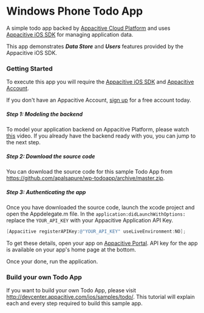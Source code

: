 # Windows Phone Todo App

A simple todo app backed by [Appacitive Cloud Platform](http://www.appacitive.com) and uses [Appacitive iOS SDK](http://devcenter.appacitive.com/ios/) for managing application data. 

This app demonstrates ***Data Store*** and ***Users*** features provided by the Appacitive iOS SDK.

### Getting Started

To execute this app you will require the [Appacitive iOS SDK](http://devcenter.appacitive.com/ios/downloads) and [Appacitive Account](https://portal.appacitive.com/).

If you don't have an Appacitive Account, [sign up](https://portal.appacitive.com/signup.html) for a free account today.

##### Step 1: Modeling the backend
To model your application backend on Appacitive Platform, please watch [this](http://player.vimeo.com/video/89849527) video. If you already have the backend ready with you, you can jump to the next step.

##### Step 2: Download the source code
You can download the source code for this sample Todo App from https://github.com/apalsapure/wp-todoapp/archive/master.zip.

##### Step 3: Authenticating the app
Once you have downloaded the source code, launch the xcode project and open the Appdelegate.m file. In the `application:didLaunchWithOptions:` replace the `YOUR_API_KEY` with your Appacitive Application API Key.

```objectivec
[Appacitive registerAPIKey:@"YOUR_API_KEY" useLiveEnvironment:NO];
```

To get these details, open your app on [Appacitive Portal](https://portal.appacitive.com). API key for the app is available on your app's home page at the bottom.

Once your done, run the application.

### Build your own Todo App 

If you want to build your own Todo App, please visit http://devcenter.appacitive.com/ios/samples/todo/. This tutorial will explain each and every step required to build this sample app.
